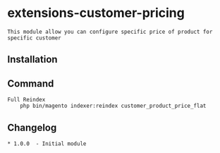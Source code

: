 # extensions-customer-pricing
    This module allow you can configure specific price of product for specific customer 
## Installation
    
## Command
    Full Reindex
        php bin/magento indexer:reindex customer_product_price_flat
## Changelog
    * 1.0.0  - Initial module
